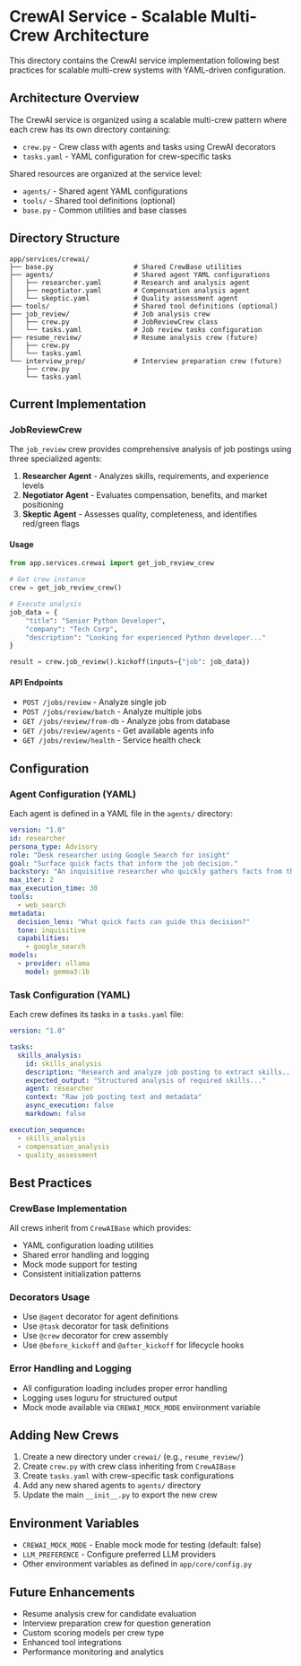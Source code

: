 # CrewAI Service - Scalable Multi-Crew Architecture

This directory contains the CrewAI service implementation following best practices for scalable multi-crew systems with YAML-driven configuration.

## Architecture Overview

The CrewAI service is organized using a scalable multi-crew pattern where each crew has its own directory containing:
- `crew.py` - Crew class with agents and tasks using CrewAI decorators
- `tasks.yaml` - YAML configuration for crew-specific tasks

Shared resources are organized at the service level:
- `agents/` - Shared agent YAML configurations
- `tools/` - Shared tool definitions (optional)
- `base.py` - Common utilities and base classes

## Directory Structure

```
app/services/crewai/
├── base.py                    # Shared CrewBase utilities
├── agents/                    # Shared agent YAML configurations
│   ├── researcher.yaml        # Research and analysis agent
│   ├── negotiator.yaml        # Compensation analysis agent
│   └── skeptic.yaml           # Quality assessment agent
├── tools/                     # Shared tool definitions (optional)
├── job_review/                # Job analysis crew
│   ├── crew.py                # JobReviewCrew class
│   └── tasks.yaml             # Job review tasks configuration
├── resume_review/             # Resume analysis crew (future)
│   ├── crew.py
│   └── tasks.yaml
└── interview_prep/            # Interview preparation crew (future)
    ├── crew.py
    └── tasks.yaml
```

## Current Implementation

### JobReviewCrew

The `job_review` crew provides comprehensive analysis of job postings using three specialized agents:

1. **Researcher Agent** - Analyzes skills, requirements, and experience levels
2. **Negotiator Agent** - Evaluates compensation, benefits, and market positioning  
3. **Skeptic Agent** - Assesses quality, completeness, and identifies red/green flags

#### Usage

```python
from app.services.crewai import get_job_review_crew

# Get crew instance
crew = get_job_review_crew()

# Execute analysis
job_data = {
    "title": "Senior Python Developer",
    "company": "Tech Corp",
    "description": "Looking for experienced Python developer..."
}

result = crew.job_review().kickoff(inputs={"job": job_data})
```

#### API Endpoints

- `POST /jobs/review` - Analyze single job
- `POST /jobs/review/batch` - Analyze multiple jobs
- `GET /jobs/review/from-db` - Analyze jobs from database
- `GET /jobs/review/agents` - Get available agents info
- `GET /jobs/review/health` - Service health check

## Configuration

### Agent Configuration (YAML)

Each agent is defined in a YAML file in the `agents/` directory:

```yaml
version: "1.0"
id: researcher
persona_type: Advisory
role: "Desk researcher using Google Search for insight"
goal: "Surface quick facts that inform the job decision."
backstory: "An inquisitive researcher who quickly gathers facts from the web."
max_iter: 2
max_execution_time: 30
tools:
  - web_search
metadata:
  decision_lens: "What quick facts can guide this decision?"
  tone: inquisitive
  capabilities:
    - google_search
models:
  - provider: ollama
    model: gemma3:1b
```

### Task Configuration (YAML)

Each crew defines its tasks in a `tasks.yaml` file:

```yaml
version: "1.0"

tasks:
  skills_analysis:
    id: skills_analysis
    description: "Research and analyze job posting to extract skills..."
    expected_output: "Structured analysis of required skills..."
    agent: researcher
    context: "Raw job posting text and metadata"
    async_execution: false
    markdown: false

execution_sequence:
  - skills_analysis
  - compensation_analysis
  - quality_assessment
```

## Best Practices

### CrewBase Implementation

All crews inherit from `CrewAIBase` which provides:
- YAML configuration loading utilities
- Shared error handling and logging
- Mock mode support for testing
- Consistent initialization patterns

### Decorators Usage

- Use `@agent` decorator for agent definitions
- Use `@task` decorator for task definitions  
- Use `@crew` decorator for crew assembly
- Use `@before_kickoff` and `@after_kickoff` for lifecycle hooks

### Error Handling and Logging

- All configuration loading includes proper error handling
- Logging uses loguru for structured output
- Mock mode available via `CREWAI_MOCK_MODE` environment variable

## Adding New Crews

1. Create a new directory under `crewai/` (e.g., `resume_review/`)
2. Create `crew.py` with crew class inheriting from `CrewAIBase`
3. Create `tasks.yaml` with crew-specific task configurations
4. Add any new shared agents to `agents/` directory
5. Update the main `__init__.py` to export the new crew

## Environment Variables

- `CREWAI_MOCK_MODE` - Enable mock mode for testing (default: false)
- `LLM_PREFERENCE` - Configure preferred LLM providers
- Other environment variables as defined in `app/core/config.py`

## Future Enhancements

- Resume analysis crew for candidate evaluation
- Interview preparation crew for question generation
- Custom scoring models per crew type
- Enhanced tool integrations
- Performance monitoring and analytics